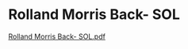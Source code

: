 # Rolland Morris Back- SOL

[Rolland Morris Back- SOL.pdf](Rolland%20Morris%20Back-%20SOL%20ec4124a68faa422eb8b21cd15605e15b/Rolland_Morris_Back-_SOL.pdf)